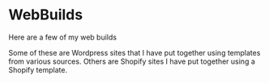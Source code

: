# WebBuilds
Here are a few of my web builds

Some of these are Wordpress sites that I have put together using templates from various sources. Others are Shopify sites I have put together using a Shopify template.
